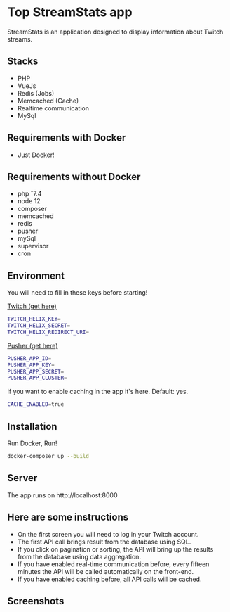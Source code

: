 # Top StreamStats app

StreamStats is an application designed to display information about Twitch streams.

## Stacks
- PHP
- VueJs
- Redis (Jobs)
- Memcached (Cache)
- Realtime communication
- MySql


## Requirements with Docker
- Just Docker!

## Requirements without Docker
- php ˆ7.4
- node 12
- composer
- memcached
- redis
- pusher
- mySql
- supervisor
- cron

## Environment
You will need to fill in these keys before starting!

[Twitch (get here)](https://dev.twitch.tv)
```bash
TWITCH_HELIX_KEY=
TWITCH_HELIX_SECRET=
TWITCH_HELIX_REDIRECT_URI=
```

[Pusher (get here)](https://pusher.com/)
```bash
PUSHER_APP_ID=
PUSHER_APP_KEY=
PUSHER_APP_SECRET=
PUSHER_APP_CLUSTER=
```

If you want to enable caching in the app it's here. Default: yes.
```bash
CACHE_ENABLED=true
```

## Installation

Run Docker, Run!

```bash
docker-composer up --build
```

## Server
The app runs on http://localhost:8000

## Here are some instructions
- On the first screen you will need to log in your Twitch account.
- The first API call brings result from the database using SQL.
- If you click on pagination or sorting, the API will bring up the results from the database using data aggregation.
- If you have enabled real-time communication before, every fifteen minutes the API will be called automatically on the front-end.
- If you have enabled caching before, all API calls will be cached.

## Screenshots
